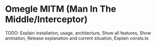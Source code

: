 # Omegle MITM (Man In The Middle/Interceptor)

TODO: Explain installation, usage, architecture, Show all features, Show animation, Release explanation and current situation, Explain consts.ts

